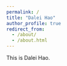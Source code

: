 ```yaml
---
permalink: /
title: "Dalei Hao"
author_profile: true
redirect_from: 
  - /about/
  - /about.html
---
```


This is Dalei Hao.


